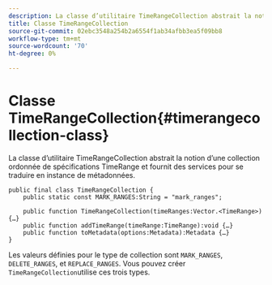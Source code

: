 ```yaml
---
description: La classe d’utilitaire TimeRangeCollection abstrait la notion d’une collection ordonnée de spécifications TimeRange et fournit des services pour se traduire en instance de métadonnées.
title: Classe TimeRangeCollection
source-git-commit: 02ebc3548a254b2a6554f1ab34afbb3ea5f09bb8
workflow-type: tm+mt
source-wordcount: '70'
ht-degree: 0%

---
```


# Classe TimeRangeCollection{#timerangecollection-class}

La classe d’utilitaire TimeRangeCollection abstrait la notion d’une collection ordonnée de spécifications TimeRange et fournit des services pour se traduire en instance de métadonnées.

<!--<a id="section_D87AA7BC628D458DAB12D5247AD34B41"></a>-->

```
public final class TimeRangeCollection { 
    public static const MARK_RANGES:String = "mark_ranges"; 
  
    public function TimeRangeCollection(timeRanges:Vector.<TimeRange>) {…} 
    public function addTimeRange(timeRange:TimeRange):void {…} 
    public function toMetadata(options:Metadata):Metadata {…} 
}
```

Les valeurs définies pour le type de collection sont `MARK_RANGES`, `DELETE_RANGES`, et `REPLACE_RANGES`. Vous pouvez créer `TimeRangeCollection`utilise ces trois types.
